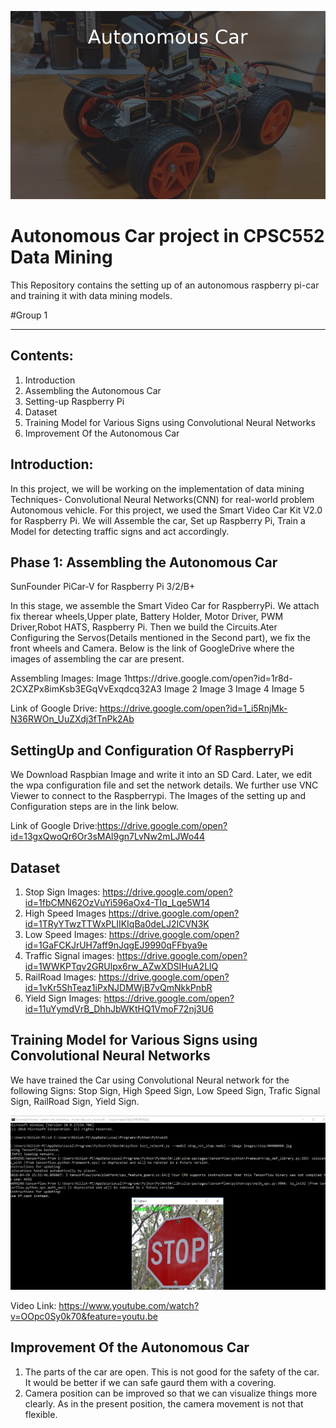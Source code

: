 ![car-image](https://github.com/DivyaSamragniNadakuditi/DM-Car/blob/master/Images/Car-Image.png)


# Autonomous Car project in CPSC552 Data Mining 
This Repository contains the setting up of an autonomous raspberry pi-car and training it with data mining models.

#Group 1
<hr />

## Contents:
  1. Introduction
  2. Assembling the Autonomous Car
  3. Setting-up Raspberry Pi
  4. Dataset
  5. Training Model for Various Signs using Convolutional Neural Networks
  6. Improvement Of the Autonomous Car
  
## Introduction:
In this project, we will be working on the implementation of data mining Techniques- Convolutional Neural Networks(CNN) for real-world problem Autonomous vehicle. For this project, we used the Smart Video Car Kit V2.0 for Raspberry Pi. We will Assemble the car, Set up Raspberry Pi, Train a Model for detecting traffic signs and act accordingly.

## Phase 1: Assembling the  Autonomous Car
SunFounder PiCar-V for Raspberry Pi 3/2/B+

In this stage, we assemble the Smart Video Car for RaspberryPi. We attach fix therear wheels,Upper plate, Battery Holder, Motor Driver, PWM Driver,Robot HATS, Raspberry Pi. Then we build the Circuits.Ater Configuring the Servos(Details mentioned in the Second part), we fix the front wheels and Camera.  Below is the link of GoogleDrive where the images of assembling the car are present.

Assembling Images:
Image 1https://drive.google.com/open?id=1r8d-2CXZPx8imKsb3EGqVvExqdcq32A3
Image 2
Image 3
Image 4
Image 5

Link of Google Drive: https://drive.google.com/open?id=1_i5RnjMk-N36RWOn_UuZXdj3fTnPk2Ab


## SettingUp and Configuration Of RaspberryPi

We Download Raspbian Image and write it into an SD Card. Later, we edit the wpa configuration file and set the network details. We further use VNC Viewer to connect to the Raspberrypi. The Images of the setting up and Configuration steps are in the link below.

Link of Google Drive:https://drive.google.com/open?id=13gxQwoQr6Or3sMAl9gn7LvNw2mLJWo44

## Dataset
  1. Stop Sign Images: https://drive.google.com/open?id=1fbCMN62OzVuYi596aOx4-TIq_Lqe5W14
  2. High Speed Images https://drive.google.com/open?id=1TRyYTwzTTWxPLIIKIqBa0deLJ2ICVN3K
  3. Low Speed Images: https://drive.google.com/open?id=1GaFCKJrUH7aff9nJqgEJ9990qFFbya9e
  4. Traffic Signal images: https://drive.google.com/open?id=1WWKPTqv2GRUlpx6rw_AZwXDSIHuA2LlQ
  5. RailRoad Images: https://drive.google.com/open?id=1vKr5ShTeaz1iPxNJDMWjB7vQmNkkPnbR
  6. Yield Sign Images: https://drive.google.com/open?id=11uYymdVrB_DhhJbWKtHQ1VmoF72nj3U6
  
## Training Model for Various Signs using Convolutional Neural Networks
We have trained the Car using Convolutional Neural network for the following Signs:
  Stop Sign, 
  High Speed Sign, 
  Low Speed Sign, 
  Trafic Signal Sign, 
  RailRoad Sign, 
  Yield Sign.
  
![stop-NN](https://github.com/DivyaSamragniNadakuditi/DM-Car/blob/master/Images/stop-NN.png)

Video Link:
https://www.youtube.com/watch?v=OOpc0Sy0k70&feature=youtu.be

## Improvement Of the Autonomous Car
1. The parts of the car are open. This is not good for the safety of the car. It would be better if we can safe gaurd them with a covering.
2. Camera position can be improved so that we can visualize things more clearly. As in the present position, the camera movement is not that flexible.

